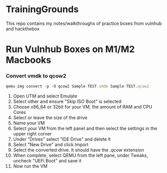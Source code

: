 # TrainingGrounds
This repo contains my notes/walkthroughs of practice boxes from vulnhub and hackthebox

# Run Vulnhub Boxes on M1/M2 Macbooks

### Convert vmdk to qcow2
```JavaScript
qemu-img convert -p -O qcow2 Sample-TEST.vmdk Sample-TEST.qcow2
```

1. Open UTM and select Emulate
2. Select other and ensure "Skip ISO Boot" is selected
3. Choose x86_64 or 32bit for your VM, the amount of RAM and CPU Cores 
4. Select or leave the size of the drive
5. Name your VM
6. Select your VM from the left panel and then select the settings in the upper right corner
7. Under "Drives" select "IDE Drive" and delete it
8. Select "New Drive" and click Import
9. Select the converted drive. It should have the *.qcow* extension
10. When complete, select QEMU from the left pane, under Tweaks, uncheck "UEFI Boot" and save it
11. Now run the VM
